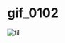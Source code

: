 # gif_0102
![til](https://raw.githubusercontent.com/hashrocket/hr-til/master/app/assets/images/banner.png)  
